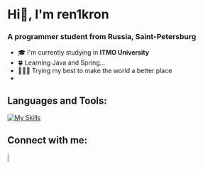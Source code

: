 # Hi👋, I'm ren1kron
### A programmer student from Russia, Saint-Petersburg

- 🎓 I'm currently studying in **ITMO University**
- 🍀 Learning Java and Spring...
- 🧑🏼‍💻 Trying my best to make the world a better place
- 
## Languages and Tools:
[![My Skills](https://skillicons.dev/icons?i=java,postgres)](https://skillicons.dev)

## Connect with me:
<a href="https://t.me/ren1kron/"><img src="https://github.com/gauravghongde/social-icons/blob/master/PNG/Color/Telegram.png?raw=true" width=7% height=7%></a>

